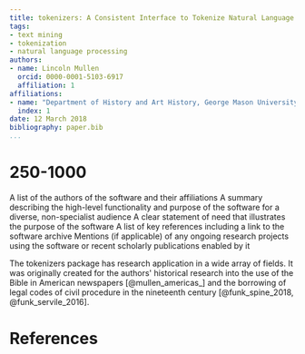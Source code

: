 ```yaml
---
title: tokenizers: A Consistent Interface to Tokenize Natural Language Text
tags:
- text mining
- tokenization
- natural language processing
authors:
- name: Lincoln Mullen
  orcid: 0000-0001-5103-6917
  affiliation: 1
affiliations: 
- name: "Department of History and Art History, George Mason University"
  index: 1
date: 12 March 2018
bibliography: paper.bib
...
```


# 250-1000

A list of the authors of the software and their affiliations
A summary describing the high-level functionality and purpose of the software for a diverse, non-specialist audience
A clear statement of need that illustrates the purpose of the software
A list of key references including a link to the software archive
Mentions (if applicable) of any ongoing research projects using the software or recent scholarly publications enabled by it

The tokenizers package has research application in a wide array of fields. It was originally created for the authors' historical research into the use of the Bible in American newspapers [@mullen_americas_] and the borrowing of legal codes of civil procedure in the nineteenth century [@funk_spine_2018, @funk_servile_2016]. 

# References

